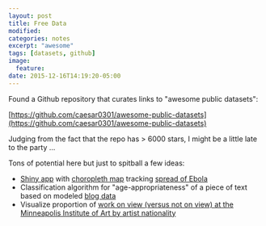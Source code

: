 ```yaml
---
layout: post
title: Free Data
modified:
categories: notes
excerpt: "awesome"
tags: [datasets, github]
image:
  feature:
date: 2015-12-16T14:19:20-05:00
---
```


Found a Github repository that curates links to "awesome public datasets":

[https://github.com/caesar0301/awesome-public-datasets](https://github.com/caesar0301/awesome-public-datasets)

Judging from the fact that the repo has > 6000 stars, I might be a little late to the party ... 

Tons of potential here but just to spitball a few ideas:

- [Shiny app](http://shiny.rstudio.com/) with [choropleth map](http://rforpublichealth.blogspot.com/2015/10/mapping-with-ggplot-create-nice.html) tracking [spread of Ebola](https://data.hdx.rwlabs.org/dataset/ebola-cases-2014/resource/c59b5722-ca4b-41ca-a446-472d6d824d01)
- Classification algorithm for "age-appropriateness" of a piece of text based on modeled [blog data](http://u.cs.biu.ac.il/~koppel/BlogCorpus.htm)
- Visualize proportion of [work on view (versus not on view) at the Minneapolis Institute of Art by artist nationality](https://github.com/artsmia/collection/tree/master/objects)